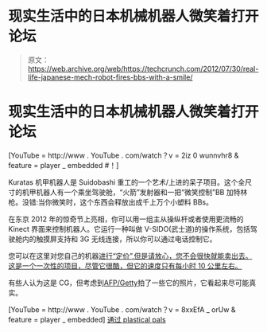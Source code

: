 # 现实生活中的日本机械机器人微笑着打开论坛

> 原文：<https://web.archive.org/web/https://techcrunch.com/2012/07/30/real-life-japanese-mech-robot-fires-bbs-with-a-smile/>

# 现实生活中的日本机械机器人微笑着打开论坛

[YouTube = http://www . YouTube . com/watch？v = 2iz 0 wunnvhr8 & feature = player _ embedded #！]

Kuratas 机甲机器人是 Suidobashi 重工的一个艺术/上进的呆子项目。这个全尺寸的机甲机器人有一个乘坐驾驶舱，“火箭”发射器和一把“微笑控制”BB 加特林枪。没错:当你微笑时，这个东西会释放出成千上万个小塑料 BBs。

在东京 2012 年的惊奇节上亮相，你可以用一组主从操纵杆或者使用更流畅的 Kinect 界面来控制机器人。它运行一种叫做 V-SIDO(武士道)的操作系统，包括驾驶舱内的触摸屏支持和 3G 无线连接，所以你可以通过电话控制它。

您可以在这里对您自己的机器[进行“定价”,但是请放心，您不会很快就能卖出去。这是一个一次性的项目，尽管它很酷，但它的速度只有每小时 10 公里左右。](https://web.archive.org/web/20221224145948/http://suidobashijuko.jp/)

有些人认为这是 CG，但考虑到[AFP/Getty](https://web.archive.org/web/20221224145948/http://www.dailymail.co.uk/sciencetech/article-2180628/Dial-carefully-Meet-Kuratas-million-dollar-robot-weighs-tons-shoots-smile-controlled-iPhone.html)拍了一些它的照片，它看起来尽可能真实。

[YouTube = http://www . YouTube . com/watch？v = 8xxEfA _ orUw & feature = player _ embedded]
[通过 plastical pals](https://web.archive.org/web/20221224145948/http://www.plasticpals.com/?p=33779)